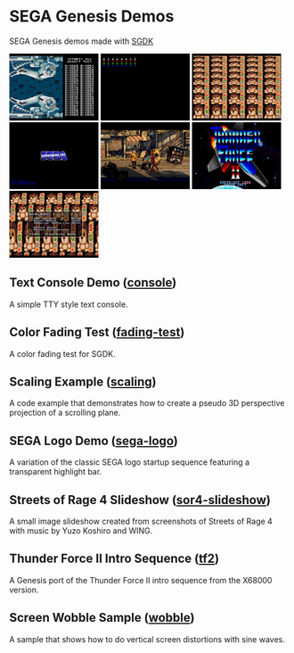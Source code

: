 # SEGA Genesis Demos

SEGA Genesis demos made with [SGDK](https://github.com/Stephane-D/SGDK)

<div>
<img src="console/images/console_window.png" width="160">
<img src="fading-test/images/fading-test.png" width="160">
<img src="scaling/images/scaling.png" width="160">
<img src="sega-logo/images/sega-logo.png" width="160">
<img src="sor4-slideshow/images/sor4-slideshow.png" width="160">
<img src="tf2/images/tf2.png" width="160">
<img src="wobble/images/wobble.png" width="160">
</div>

## Text Console Demo ([console](console))

A simple TTY style text console.

## Color Fading Test ([fading-test](fading-test))

A color fading test for SGDK.

## Scaling Example ([scaling](scaling))

A code example that demonstrates how to create a pseudo 3D perspective projection of a scrolling plane.

## SEGA Logo Demo ([sega-logo](sega-logo))

A variation of the classic SEGA logo startup sequence featuring a transparent highlight bar.

## Streets of Rage 4 Slideshow ([sor4-slideshow](sor4-slideshow))

A small image slideshow created from screenshots of Streets of Rage 4 with music by Yuzo Koshiro and WING.

## Thunder Force II Intro Sequence ([tf2](tf2))

A Genesis port of the Thunder Force II intro sequence from the X68000 version.

## Screen Wobble Sample ([wobble](wobble))

A sample that shows how to do vertical screen distortions with sine waves.
